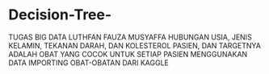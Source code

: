 # Decision-Tree-
TUGAS BIG DATA LUTHFAN FAUZA MUSYAFFA HUBUNGAN USIA, JENIS KELAMIN, TEKANAN DARAH, DAN KOLESTEROL PASIEN, DAN TARGETNYA ADALAH OBAT YANG COCOK UNTUK SETIAP PASIEN MENGGUNAKAN DATA IMPORTING OBAT-OBATAN DARI KAGGLE
